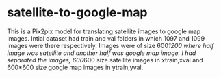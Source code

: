 # satellite-to-google-map
This is a Pix2pix model for translating satellite images to google map images.
Intial dataset had train and val folders in which 1097 and 1099 images were there respectively.
Images were of size 600*1200 where half image was satellite and another half was google map image.
I had separated the images,  600*600 size satellite images in xtrain,xval and 600*600 size google map images in ytrain,yval.
